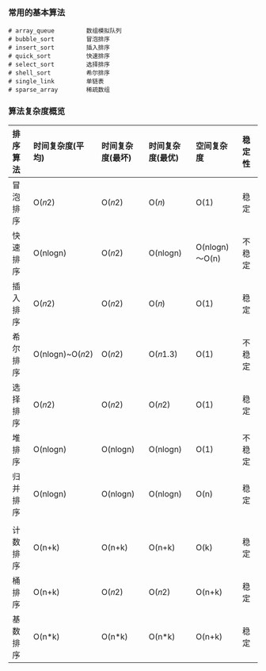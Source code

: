 
### 常用的基本算法
```
# array_queue         数组模拟队列
# bubble_sort         冒泡排序
# insert_sort         插入排序
# quick_sort          快速排序
# select_sort         选择排序
# shell_sort          希尔排序
# single_link         单链表
# sparse_array        稀疏数组
```

### 算法复杂度概览

| 排序算法 | 时间复杂度(平均) | 时间复杂度(最坏) | 时间复杂度(最优) | 空间复杂度     | 稳定性 |
| :------- | :--------------- | :--------------- | :--------------- | :------------- | :----- |
| 冒泡排序 | O(𝑛2)            | O(𝑛2)            | O(𝑛)             | O(1)           | 稳定   |
| 快速排序 | O(nlogn)         | O(𝑛2)            | O(nlogn)         | O(nlogn)～O(n) | 不稳定 |
| 插入排序 | O(𝑛2)            | O(𝑛2)            | O(𝑛)             | O(1)           | 稳定   |
| 希尔排序 | O(nlogn)~O(𝑛2)   | O(𝑛2)            | O(𝑛1.3)          | O(1)           | 不稳定 |
| 选择排序 | O(𝑛2)            | O(𝑛2)            | O(𝑛2)            | O(1)           | 稳定   |
| 堆排序   | O(nlogn)         | O(nlogn)         | O(nlogn)         | O(1)           | 不稳定 |
| 归并排序 | O(nlogn)         | O(nlogn)         | O(nlogn)         | O(n)           | 稳定   |
|          |                  |                  |                  |                |        |
| 计数排序 | O(n+k)           | O(n+k)           | O(n+k)           | O(k)           | 稳定   |
| 桶排序   | O(n+k)           | O(𝑛2)            | O(𝑛2)            | O(n+k)         | 稳定   |
| 基数排序 | O(n*k)           | O(n*k)           | O(n*k)           | O(n+k)         | 稳定   |

